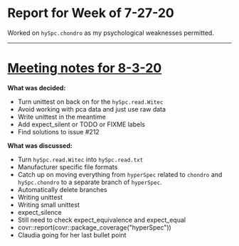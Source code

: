 # Report for Week of 7-27-20
Worked on `hySpc.chondro` as my psychological weaknesses permitted.

---
# [Meeting notes for 8-3-20](/blog/meeting_notes.md)
**What was decided:**
* Turn unittest on back on for the `hySpc.read.Witec`
* Avoid working with pca data and just use raw data
* Write unittest in the meantime
* Add expect_silent or TODO or FIXME labels
* Find solutions to issue #212

**What was discussed:**
* Turn `hySpc.read.Witec` into `hySpc.read.txt`
* Manufacturer specific file formats
* Catch up on moving everything from `hyperSpec` related to `chondro` and `hySpc.chondro` to a separate branch of `hyperSpec`.
* Automatically delete branches
* Writing unittest
 * Writing small unittest
  * expect_silence
  * Still need to check expect_equivalence and expect_equal
* covr::report(covr::package_coverage("hyperSpec"))
* Claudia going for her last bullet point